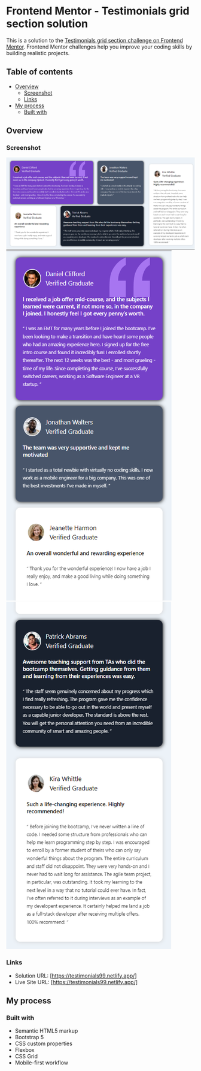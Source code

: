 # Frontend Mentor - Testimonials grid section solution

This is a solution to the [Testimonials grid section challenge on Frontend Mentor](https://www.frontendmentor.io/challenges/testimonials-grid-section-Nnw6J7Un7). Frontend Mentor challenges help you improve your coding skills by building realistic projects.

## Table of contents

- [Overview](#overview)
  - [Screenshot](#screenshot)
  - [Links](#links)
- [My process](#my-process)
  - [Built with](#built-with)

## Overview

### Screenshot

![ss1](/images/ss1.png)
![ss2](/images/ss2.png)
![ss3](/images/ss3.png)

### Links

- Solution URL: [https://testimonials99.netlify.app/]
- Live Site URL: [https://testimonials99.netlify.app/]

## My process

### Built with

- Semantic HTML5 markup
- Bootstrap 5
- CSS custom properties
- Flexbox
- CSS Grid
- Mobile-first workflow
